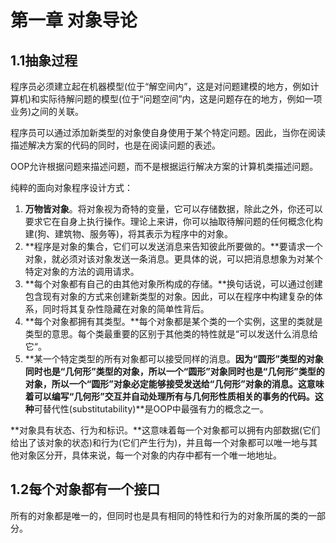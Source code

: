 # 第一章 对象导论

## 1.1抽象过程

程序员必须建立起在机器模型(位于“解空间内”，这是对问题建模的地方，例如计算机)和实际待解问题的模型(位于“问题空间”内，这是问题存在的地方，例如一项业务)之间的关联。

程序员可以通过添加新类型的对象使自身使用于某个特定问题。因此，当你在阅读描述解决方案的代码的同时，也是在阅读问题的表述。

OOP允许根据问题来描述问题，而不是根据运行解决方案的计算机类描述问题。

纯粹的面向对象程序设计方式：

1. **万物皆对象**。将对象视为奇特的变量，它可以存储数据，除此之外，你还可以要求它在自身上执行操作。理论上来讲，你可以抽取待解问题的任何概念化构建(狗、建筑物、服务等)，将其表示为程序中的对象。
2. **程序是对象的集合，它们可以发送消息来告知彼此所要做的。**要请求一个对象，就必须对该对象发送一条消息。更具体的说，可以把消息想象为对某个特定对象的方法的调用请求。
3. **每个对象都有自己的由其他对象所构成的存储。**换句话说，可以通过创建包含现有对象的方式来创建新类型的对象。因此，可以在程序中构建复杂的体系，同时将其复杂性隐藏在对象的简单性背后。
4. **每个对象都拥有其类型。**每个对象都是某个类的一个实例，这里的类就是类型的意思。每个类最重要的区别于其他类的特性就是“可以发送什么消息给它“。
5. **某一个特定类型的所有对象都可以接受同样的消息。**因为“圆形”类型的对象同时也是“几何形”类型的对象，所以一个“圆形”对象同时也是“几何形”类型的对象，所以一个“圆形”对象必定能够接受发送给“几何形”对象的消息。这意味着可以编写“几何形”交互并自动处理所有与几何形性质相关的事务的代码。这种**可替代性(substitutability)**是OOP中最强有力的概念之一。

**对象具有状态、行为和标识。**这意味着每一个对象都可以拥有内部数据(它们给出了该对象的状态)和行为(它们产生行为)，并且每一个对象都可以唯一地与其他对象区分开，具体来说，每一个对象的内存中都有一个唯一地地址。

## 1.2每个对象都有一个接口

所有的对象都是唯一的，但同时也是具有相同的特性和行为的对象所属的类的一部分。



